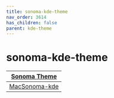 ```yaml
---
title: sonoma-kde-theme
nav_order: 3614
has_children: false
parent: kde-theme
---
```



# sonoma-kde-theme

| [Sonoma Theme](https://samwhelp.github.io/note-about-theme/read/desktop-theme/themes/sonoma-theme.html) |
| --- |
| [MacSonoma-kde](https://github.com/vinceliuice/MacSonoma-kde) |
